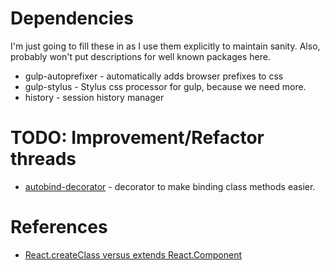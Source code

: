 # Dependencies

I'm just going to fill these in as I use them explicitly to maintain sanity. Also,
probably won't put descriptions for well known packages here.

* gulp-autoprefixer - automatically adds browser prefixes to css
* gulp-stylus - Stylus css processor for gulp, because we need more.
* history - session history manager

# TODO: Improvement/Refactor threads

* [autobind-decorator](https://github.com/andreypopp/autobind-decorator) - decorator to make binding class methods easier.

# References

* [React.createClass versus extends React.Component](https://toddmotto.com/react-create-class-versus-component)
